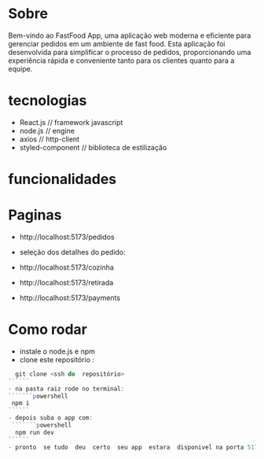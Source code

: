 # Sobre
Bem-vindo ao FastFood App, uma aplicação web moderna e eficiente para gerenciar pedidos em um ambiente de fast food. Esta aplicação foi desenvolvida para simplificar o processo de pedidos, proporcionando uma experiência rápida e conveniente tanto para os clientes quanto para a equipe.

# tecnologias
 - React.js //  framework javascript
 - node.js // engine
 - axios // http-client
 - styled-component //  biblioteca de estilização

# funcionalidades


 # Paginas
 - http://localhost:5173/pedidos


 - seleção  dos  detalhes do  pedido:
 

 - http://localhost:5173/cozinha

- http://localhost:5173/retirada

- http://localhost:5173/payments
 



 # Como rodar 
  - instale o node.js e npm
  - clone este  repositório : 
  ```````powershell
    git clone <ssh do  repositório>
  ``````
  - na pasta raiz rode no terminal:
  ```````powershell
   npm i 
  ``````
  - depois suba o app com:
   ```````powershell
    npm run dev
  ``````
- pronto  se tudo  deu  certo  seu app  estara  disponivel na porta 5173

